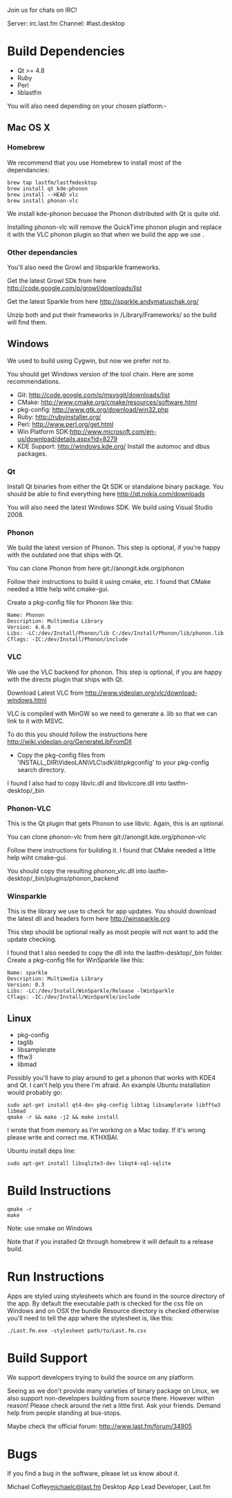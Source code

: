 Join us for chats on IRC!

Server: irc.last.fm
Channel: #last.desktop

# Build Dependencies

* Qt >= 4.8
* Ruby
* Perl
* liblastfm

You will also need depending on your chosen platform:-

## Mac OS X

### Homebrew

We recommend that you use Homebrew to install most of the dependancies:

```
brew tap lastfm/lastfmdesktop
brew install qt kde-phonon
brew install --HEAD vlc
brew install phonon-vlc
```

We install kde-phonon becuase the Phonon distributed with Qt is quite old.

Installing phonon-vlc will remove the QuickTime phonon plugin and replace
it with the VLC phonon plugin so that when we build the app we use .

### Other dependancies

You'll also need the Growl and libsparkle frameworks.

Get the latest Growl SDk from here http://code.google.com/p/growl/downloads/list

Get the latest Sparkle from here http://sparkle.andymatuschak.org/

Unzip both and put their frameworks in /Library/Frameworks/ so the build will find them.

## Windows
We used to build using Cygwin, but now we prefer not to.

You should get Windows version of the tool chain. Here are some recommendations.

- Git: http://code.google.com/p/msysgit/downloads/list
- CMake: http://www.cmake.org/cmake/resources/software.html
- pkg-config: http://www.gtk.org/download/win32.php
- Ruby: http://rubyinstaller.org/
- Perl: http://www.perl.org/get.html
- Win Platform SDK:http://www.microsoft.com/en-us/download/details.aspx?id=8279
- KDE Support: http://windows.kde.org/ Install the automoc and dbus packages.

### Qt
Install Qt binaries from either the Qt SDK or standalone binary package. You should be able to find everything here http://qt.nokia.com/downloads

You will also need the latest Windows SDK. We build using Visual Studio 2008.

### Phonon
We build the latest version of Phonon. This step is optional, if you're happy with the outdated one that ships with Qt.

You can clone Phonon from here git://anongit.kde.org/phonon

Follow their instructions to build it using cmake, etc. I found that CMake needed a little help wiht cmake-gui.

Create a pkg-config file for Phonon like this:

```
Name: Phonon
Description: Multimedia Library
Version: 4.6.0
Libs: -LC:/dev/Install/Phonon/lib C:/dev/Install/Phonon/lib/phonon.lib
Cflags: -IC:/dev/Install/Phonon/include
```

### VLC
We use the VLC backend for phonon. This step is optional, if you are happy with the directx plugin that ships with Qt.

Download Latest VLC from http://www.videolan.org/vlc/download-windows.html

VLC is compiled with MinGW so we need to generate a .lib so that we can link to it with MSVC.

To do this you should follow the instructions here http://wiki.videolan.org/GenerateLibFromDll

- Copy the pkg-config files from 'INSTALL_DIR\VideoLAN\VLC\sdk\lib\pkgconfig' to your pkg-config search directory.

I found I also had to copy libvlc.dll and libvlccore.dll into lastfm-desktop/_bin

### Phonon-VLC
This is the Qt plugin that gets Phonon to use libvlc. Again, this is an optional.

You can clone phonon-vlc from here git://anongit.kde.org/phonon-vlc

Follow there instructions for building it. I found that CMake needed a little help wiht cmake-gui.

You should copy the resulting phonon_vlc.dll into lastfm-desktop/_bin/plugins/phonon_backend

### Winsparkle
This is the library we use to check for app updates. You should download the latest dll and headers form here http://winsparkle.org

This step should be optional really as most people will not want to add the update checking.

I found that I also needed to copy the dll into the lastfm-desktop/_bin folder. Create a pkg-config file for WinSparkle like this:

```
Name: sparkle
Description: Multimedia Library
Version: 0.3
Libs: -LC:/dev/Install/WinSparkle/Release -lWinSparkle
Cflags: -IC:/dev/Install/WinSparkle/include
```

###

## Linux

* pkg-config
* taglib
* libsamplerate
* fftw3
* libmad

Possibly you'll have to play around to get a phonon that works with KDE4 and 
Qt. I can't help you there I'm afraid. An example Ubuntu installation would 
probably go:

```
sudo apt-get install qt4-dev pkg-config libtag libsamplerate libfftw3 libmad
qmake -r && make -j2 && make install
```

I wrote that from memory as I'm working on a Mac today. If it's wrong please
write and correct me. KTHXBAI.

Ubuntu install deps line:

```
sudo apt-get install libsqlite3-dev libqt4-sql-sqlite
```

# Build Instructions

```
qmake -r
make
```

Note: use nmake on Windows

Note that if you installed Qt through homebrew it will default to a release build.

# Run Instructions

Apps are styled using stylesheets which are found in the source directory
of the app. By default the executable path is checked for the css file on
Windows and on OSX the bundle Resource directory is checked otherwise you'll
need to tell the app where the stylesheet is, like this: 

```
./Last.fm.exe -stylesheet path/to/Last.fm.css
```

# Build Support

We support developers trying to build the source on any platform. 

Seeing as we don't provide many varieties of binary package on Linux, we also
support non-developers building from source there. However within reason!
Please check around the net a little first. Ask your friends. Demand help
from people standing at bus-stops.

Maybe check the official forum: http://www.last.fm/forum/34905

# Bugs

If you find a bug in the software, please let us know about it.

Michael Coffey<michaelc@last.fm>
Desktop App Lead Developer, Last.fm